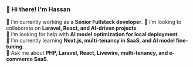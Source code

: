### 👋 Hi there! I'm Hassan

🔭 I’m currently working as a **Senior Fullstack developer**.
👯 I’m looking to collaborate on **Laravel, React, and AI-driven projects**.  
🤝 I’m looking for help with **AI model optimization for local deployment**.  
🌱 I’m currently learning **Next.js, multi-tenancy in SaaS, and AI model fine-tuning**.  
💬 Ask me about **PHP, Laravel, React, Livewire, multi-tenancy, and e-commerce SaaS**.
